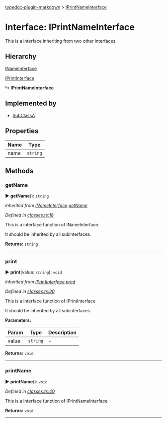 [typedoc-plugin-markdown](../README.md) > [IPrintNameInterface](../interfaces/iprintnameinterface.md)



# Interface: IPrintNameInterface


This is a interface inheriting from two other interfaces.

## Hierarchy


 [INameInterface](inameinterface.md)




 [IPrintInterface](iprintinterface.md)

**↳ IPrintNameInterface**







## Implemented by

* [SubClassA](../classes/subclassa.md)


## Properties

| Name  | Type                
| ------ | ------------------- 
| name | `string`


## Methods


###  getName

► **getName**(): `string`




*Inherited from [INameInterface](inameinterface.md).[getName](inameinterface.md#markdown-header-getname)*

*Defined in [classes.ts:18](https://bitbucket.org/owner/repository_name/src/master/src/classes.ts?fileviewer&amp;#x3D;file-view-default#classes.ts-18)*



This is a interface function of INameInterface.

It should be inherited by all subinterfaces.




**Returns:** `string`





___



###  print

► **print**(value: *`string`*): `void`




*Inherited from [IPrintInterface](iprintinterface.md).[print](iprintinterface.md#markdown-header-print)*

*Defined in [classes.ts:30](https://bitbucket.org/owner/repository_name/src/master/src/classes.ts?fileviewer&amp;#x3D;file-view-default#classes.ts-30)*



This is a interface function of IPrintInterface

It should be inherited by all subinterfaces.


**Parameters:**

| Param | Type | Description |
| ------ | ------ | ------ |
| value | `string`   |  - |





**Returns:** `void`





___



###  printName

► **printName**(): `void`




*Defined in [classes.ts:40](https://bitbucket.org/owner/repository_name/src/master/src/classes.ts?fileviewer&amp;#x3D;file-view-default#classes.ts-40)*



This is a interface function of IPrintNameInterface




**Returns:** `void`





___


